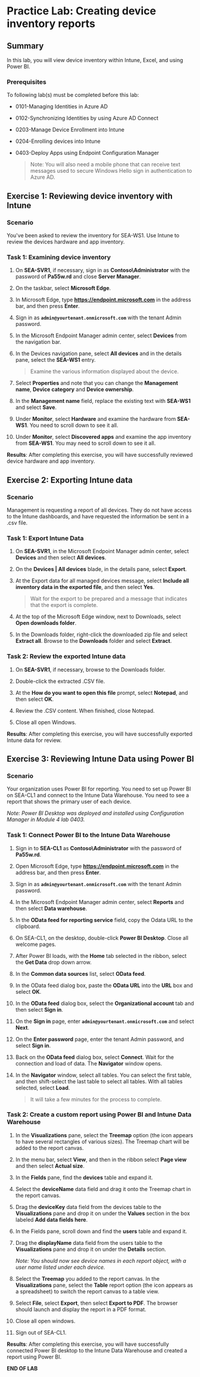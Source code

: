 # Practice Lab: Creating device inventory reports

## Summary

In this lab, you will view device inventory within Intune, Excel, and using Power BI.

### Prerequisites

To following lab(s) must be completed before this lab:

- 0101-Managing Identities in Azure AD

- 0102-Synchronizing Identities by using Azure AD Connect

- 0203-Manage Device Enrollment into Intune

- 0204-Enrolling devices into Intune

- 0403-Deploy Apps using Endpoint Configuration Manager

  > Note: You will also need a mobile phone that can receive text messages used to secure Windows Hello sign in authentication to Azure AD.

## Exercise 1: Reviewing device inventory with Intune 

### Scenario

You've been asked to review the inventory for SEA-WS1. Use Intune to review the devices hardware and app inventory.

### Task 1: Examining device inventory

1. On **SEA-SVR1**, if necessary, sign in as **Contoso\\Administrator** with the password of **Pa55w.rd** and close **Server Manager**.

2. On the taskbar, select **Microsoft Edge**.

3. In Microsoft Edge, type **https://endpoint.microsoft.com** in the address bar, and then press **Enter**. 

4. Sign in as **`admin@yourtenant.onmicrosoft.com`** with the tenant Admin password.

5. In the Microsoft Endpoint Manager admin center, select **Devices** from the navigation bar.

6. In the Devices navigation pane, select **All devices** and in the details pane, select the **SEA-WS1** entry. 

   > Examine the various information displayed about the device.

7. Select **Properties** and note that you can change the **Management name**, **Device category** and **Device ownership**.

8. In the **Management name** field, replace the existing text with **SEA-WS1** and select **Save**.

9. Under **Monitor**, select **Hardware** and examine the hardware from **SEA-WS1**. You need to scroll down to see it all.

10. Under **Monitor**, select **Discovered apps** and examine the app inventory from **SEA-WS1**. You may need to scroll down to see it all.

**Results**: After completing this exercise, you will have successfully reviewed device hardware and app inventory.

## Exercise 2: Exporting Intune data

### Scenario

Management is requesting a report of all devices. They do not have access to the Intune dashboards, and have requested the information be sent in a .csv file.

### Task 1: Export Intune Data

1. On **SEA-SVR1**, in the Microsoft Endpoint Manager admin center, select **Devices** and then select **All devices**.

2. On the **Devices | All devices** blade, in the details pane, select **Export**.

3. At the Export data for all managed devices message, select **Include all inventory data in the exported file**, and then select **Yes**.

   > Wait for the export to be prepared and a message that indicates that the export is complete.

4. At the top of the Microsoft Edge window, next to Downloads, select **Open downloads folder**.

5. In the Downloads folder, right-click the downloaded zip file and select **Extract all**. Browse to the **Downloads** folder and select **Extract**.

### Task 2: Review the exported Intune data

1. On **SEA-SVR1**, if necessary, browse to the Downloads folder.

2. Double-click the extracted .CSV file.

3. At the **How do you want to open this file** prompt, select **Notepad**, and then select **OK**.

4. Review the .CSV content. When finished, close Notepad.

5. Close all open Windows.

**Results**: After completing this exercise, you will have successfully exported Intune data for review.

## Exercise 3: Reviewing Intune Data using Power BI 

### Scenario

Your organization uses Power BI for reporting. You need to set up Power BI on SEA-CL1 and connect to the Intune Data Warehouse. You need to see a report that shows the primary user of each device. 

*Note: Power BI Desktop was deployed and installed using Configuration Manager in Module 4 lab 0403.*

### Task 1: Connect Power BI to the Intune Data Warehouse

1. Sign in to **SEA-CL1** as **Contoso\Administrator** with the password of **Pa55w.rd**.

2. Open Microsoft Edge, type **https://endpoint.microsoft.com** in the address bar, and then press **Enter**. 

3. Sign in as **`admin@yourtenant.onmicrosoft.com`** with the tenant Admin password.

4. In the Microsoft Endpoint Manager admin center, select **Reports** and then select **Data warehouse**.

5. In the **OData feed for reporting service** field, copy the Odata URL to the clipboard.

6. On SEA-CL1, on the desktop, double-click **Power BI Desktop**. Close all welcome pages.

7. After Power BI loads, with the **Home** tab selected in the ribbon, select the **Get Data** drop down arrow.

8. In the **Common data sources** list, select **OData feed**.

9. In the OData feed dialog box, paste the **OData URL** into the **URL** box and select **OK**.

10. In the **OData feed** dialog box, select the **Organizational account** tab and then select **Sign in**.

11. On the **Sign in** page, enter **`admin@yourtenant.onmicrosoft.com`** and select **Next**.

12. On the **Enter password** page, enter the tenant Admin password, and select **Sign in**.

13. Back on the **OData feed** dialog box, select **Connect**. Wait for the connection and load of data. The **Navigator** window opens.

14. In the **Navigator** window, select all tables. You can select the first table, and then shift-select the last table to select all tables. With all tables selected, select **Load**. 

    > It will take a few minutes for the process to complete.

### Task 2: Create a custom report using Power BI and Intune Data Warehouse

1. In the **Visualizations** pane, select the **Treemap** option (the icon appears to have several rectangles of various sizes). The Treemap chart will be added to the report canvas.

2. In the menu bar, select **View**, and then in the ribbon select **Page view** and then select **Actual size**.

3. In the **Fields** pane, find the **devices** table and expand it. 

4. Select the **deviceName** data field and drag it onto the Treemap chart in the report canvas.

5. Drag the **deviceKey** data field from the devices table to the **Visualizations** pane and drop it on under the **Values** section in the box labeled **Add data fields here**.

6. In the Fields pane, scroll down and find the **users** table and expand it. 

7. Drag the **displayName** data field from the users table to the **Visualizations** pane and drop it on under the **Details** section.

   _Note: You should now see device names in each report object, with a user name listed under each device._

8. Select the **Treemap** you added to the report canvas. In the **Visualizations** pane, select the **Table** report option (the icon appears as a spreadsheet) to switch the report canvas to a table view.

9. Select **File**, select **Export**, then select **Export to PDF**. The browser should launch and display the report in a PDF format. 

10. Close all open windows.

11. Sign out of SEA-CL1.

**Results**: After completing this exercise, you will have successfully connected Power BI desktop to the Intune Data Warehouse and created a report using Power BI.


**END OF LAB**
